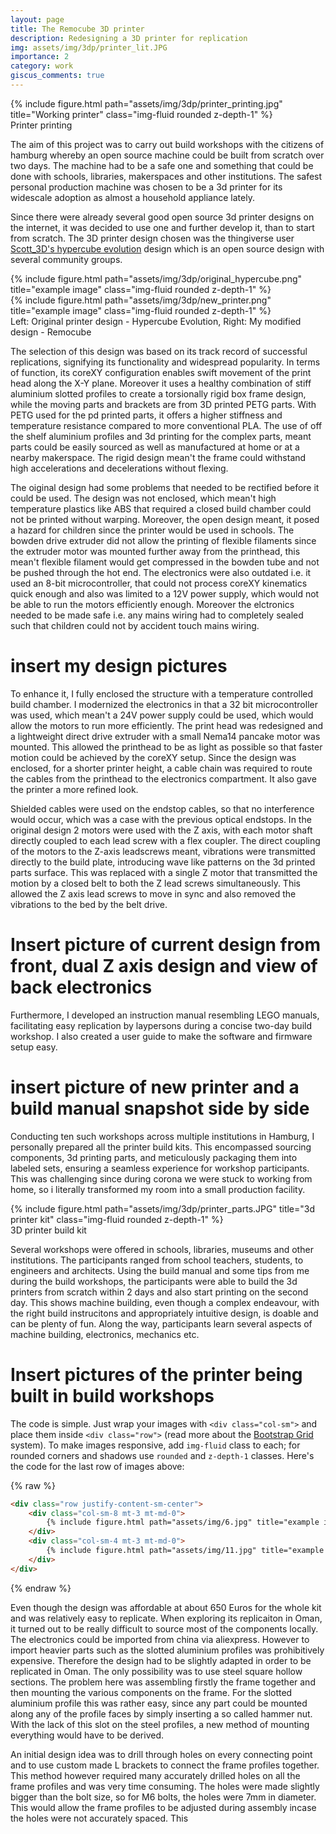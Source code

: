 ```yaml
---
layout: page
title: The Remocube 3D printer
description: Redesigning a 3D printer for replication
img: assets/img/3dp/printer_lit.JPG
importance: 2
category: work
giscus_comments: true
---
```


<div class="row">
    <div class="col-sm mt-3 mt-md-0">
        {% include figure.html path="assets/img/3dp/printer_printing.jpg" title="Working printer" class="img-fluid rounded z-depth-1" %}
    </div>
</div>
<div class="caption">
    Printer printing
</div>

The aim of this project was to carry out build workshops with the citizens of hamburg whereby an open source machine could be built from scratch over two days. The machine had to be a safe one and something that could be done with schools, libraries, makerspaces and other institutions. The safest personal production machine was chosen to be a 3d printer for its widescale adoption as almost a household appliance lately.

Since there were already several good open source 3d printer designs on the internet, it was decided to use one and further develop it, than to start from scratch. The 3D printer design chosen was the thingiverse user [Scott_3D's hypercube evolution](https://www.thingiverse.com/thing:2254103) design which is an open source design with several community groups.
 
<div class="row justify-content-sm-center">
    <div class="col-sm-4 mt-3 mt-md-0">
        {% include figure.html path="assets/img/3dp/original_hypercube.png" title="example image" class="img-fluid rounded z-depth-1" %}
    </div>
    <div class="col-sm-4 mt-3 mt-md-0">
        {% include figure.html path="assets/img/3dp/new_printer.png" title="example image" class="img-fluid rounded z-depth-1" %}
    </div>
</div>
<div class="caption">
    Left: Original printer design - Hypercube Evolution, Right: My modified design - Remocube
</div>

 The selection of this design was based on its track record of successful replications, signifying its functionality and widespread popularity. In terms of function, its coreXY configuration enables swift movement of the print head along the X-Y plane. Moreover it uses a healthy combination of stiff aluminium slotted profiles to create a torsionally rigid box frame design, while the moving parts and brackets are from 3D printed PETG parts. With PETG used for the pd printed parts, it offers a higher stiffness and temperature resistance compared to more conventional PLA. The use of off the shelf aluminium profiles and 3d printing for the complex parts, meant parts could be easily sourced as well as manufactured at home or at a nearby makerspace. The rigid design mean't the frame could withstand high accelerations and decelerations without flexing.

The oiginal design had some problems that needed to be rectified before it could be used. The design was not enclosed, which mean't high temperature plastics like ABS that required a closed build chamber could not be printed without warping. Moreover, the open design meant, it posed a hazard for children since the printer would be used in schools. The bowden drive extruder did not allow the printing of flexible filaments since the extruder motor was mounted further away from the printhead, this mean't flexible filament would get compressed in the bowden tube and not be pushed through the hot end. The electronics were also outdated i.e. it used an 8-bit microcontroller, that could not process coreXY kinematics quick enough and also was limited to a 12V power supply, which would not be able to run the motors efficiently enough. Moreover the elctronics needed to be made safe i.e. any mains wiring had to completely sealed such that children could not by accident touch mains wiring.

# insert my design pictures

To enhance it, I fully enclosed the structure with a temperature controlled build chamber. I modernized the electronics in that a 32 bit microcontroller was used, which mean't a 24V power supply could be used, which would allow the motors to run more efficiently. The print head was redesigned and a lightweight direct drive extruder with a small Nema14 pancake motor was mounted. This allowed the printhead to be as light as possible so that faster motion could be achieved by the coreXY setup. Since the design was enclosed, for a shorter printer height, a cable chain was required to route the cables from the printhead  to the electronics compartment. It also gave the printer a more refined look.

Shielded cables were used on the endstop cables, so that no interference would occur, which was a case with the previous optical endstops. In the original design 2 motors were used with the Z axis, with each motor shaft directly coupled to each lead screw with a flex coupler. The direct coupling of the motors to the Z-axis leadscrews meant, vibrations were transmitted directly to the build plate, introducing wave like patterns on the 3d printed parts surface. This was replaced with a single Z motor that transmitted the motion by a closed belt to both the Z lead screws simultaneously. This allowed the Z axis lead screws to move in sync and also removed the vibrations to the bed by the belt drive.

# Insert picture of current design from front, dual Z axis design and view of back electronics #

Furthermore, I developed an instruction manual resembling LEGO manuals, facilitating easy replication by laypersons during a concise two-day build workshop. I also created a user guide to make the software and firmware setup easy.

# insert picture of new printer and a build manual snapshot  side by side #

Conducting ten such workshops across multiple institutions in Hamburg, I personally prepared all the printer build kits. This encompassed sourcing components, 3d printing parts, and meticulously packaging them into labeled sets, ensuring a seamless experience for workshop participants. This was challenging since during corona we were stuck to working from home, so i literally transformed my room into a small production facility.

<div class="row">
    <div class="col-sm mt-3 mt-md-0">
        {% include figure.html path="assets/img/3dp/printer_parts.JPG" title="3d printer kit" class="img-fluid rounded z-depth-1" %}
    </div>
</div>
<div class="caption">
    3D printer build kit
</div>

Several workshops were offered in schools, libraries, museums and other institutions. The participants ranged from school teachers, students, to engineers and architects. Using the build manual and some tips from me during the build workshops, the participants were able to build the 3d printers from scratch within 2 days and also start printing on the second day. This shows machine building, even though a complex endeavour, with the right build instrucitons and appropriately intuitive design, is doable and can be plenty of fun. Along the way, participants learn several aspects of machine building, electronics, mechanics etc.

# Insert pictures of the printer being built in build workshops #


The code is simple.
Just wrap your images with `<div class="col-sm">` and place them inside `<div class="row">` (read more about the <a href="https://getbootstrap.com/docs/4.4/layout/grid/">Bootstrap Grid</a> system).
To make images responsive, add `img-fluid` class to each; for rounded corners and shadows use `rounded` and `z-depth-1` classes.
Here's the code for the last row of images above:

{% raw %}
```html
<div class="row justify-content-sm-center">
    <div class="col-sm-8 mt-3 mt-md-0">
        {% include figure.html path="assets/img/6.jpg" title="example image" class="img-fluid rounded z-depth-1" %}
    </div>
    <div class="col-sm-4 mt-3 mt-md-0">
        {% include figure.html path="assets/img/11.jpg" title="example image" class="img-fluid rounded z-depth-1" %}
    </div>
</div>
```
{% endraw %}


Even though the design was affordable at about 650 Euros for the whole kit and was relatively easy to replicate. When exploring its replicaiton in Oman, it turned out to be really difficult to source most of the components locally. The electronics could be imported from china via aliexpress. However to import heavier parts such as the slotted aluminium profiles was prohibitively expensive. Therefore the design had to be slightly adapted in order to be replicated in Oman. The only possibility was to use steel square hollow sections. The problem here was assembling firstly the frame together and then mounting the various components on the frame. For the slotted aluminium profile this was rather easy, since any part could be mounted along any of the profile faces by simply inserting a so called hammer nut. With the lack of this slot on the steel profiles, a new method of mounting everything would have to be derived.

An initial design idea was to drill through holes on every connecting point and to use custom made L brackets to connect the frame profiles together. This method however required many accurately drilled holes on all the frame profiles and was very time consuming. The holes were made slightly bigger than the bolt size, so for M6 bolts, the holes were 7mm in diameter. This would allow the frame profiles to be adjusted during assembly incase the holes were not accurately spaced. This 
